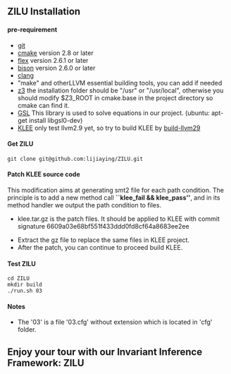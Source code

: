 ## ZILU Installation
#### pre-requirement
* [git](https://git-scm.com/downloads)
* [cmake](https://cmake.org/) version 2.8 or later
* [flex](https://github.com/westes/flex) version 2.6.1 or later
* [bison](https://www.gnu.org/software/bison/) version 2.6.0 or later
* [clang](http://clang.llvm.org/get_started.html)
* "make" and otherLLVM essential building tools, you can add if needed
* [z3](https://github.com/Z3Prover/z3) the installation folder should be "/usr" or "/usr/local", otherwise you should modify $Z3_ROOT in cmake.base in the project directory so cmake can find it. 
* [GSL](http://www.gnu.org/software/gsl/) This library is used to solve equations in our project. (ubuntu: apt-get install libgsl0-dev)
* [KLEE](https://klee.github.io/) only test llvm2.9 yet, so try to build KLEE by [build-llvm29](http://klee.github.io/build-llvm29/)


#### Get ZILU
```
git clone git@github.com:lijiaying/ZILU.git
```

#### Patch KLEE source code
This modification aims at generating smt2 file for each path condition.
The principle is to add a new method call **``klee_fail && klee_pass''**, and in its method handler we output the path condition to files.

* klee.tar.gz is the patch files. It should be applied to KLEE with commit signature 6609a03e68bf551f433ddd0fd8cf64a8683ee2ee
+ Extract the gz file to replace the same files in KLEE project.
+ After the patch, you can continue to proceed build KLEE.

#### Test ZILU
```
cd ZILU
mkdir build
./run.sh 03
```

#### Notes
+ The '03' is a file '03.cfg' without extension which is located in 'cfg' folder.

## Enjoy your tour with our Invariant Inference Framework: ZILU

